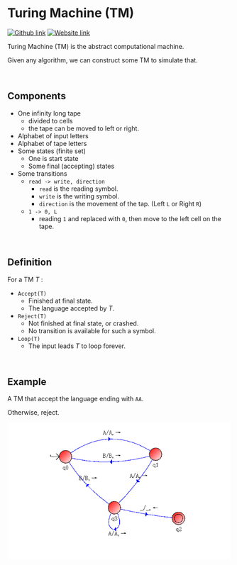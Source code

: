 # Turing Machine (TM)
[![Github link](https://img.shields.io/badge/FaDrYL--blue?style=social&logo=Github&logoWidth=15)](https://github.com/FaDrYL)
[![Website link](https://img.shields.io/badge/FaDr-YL-blue?style=flat&color=009f9f)](https://www.fadryl.com/)

Turing Machine (TM) is the abstract computational machine. 

Given any algorithm, we can construct some TM to simulate that.

<br/>

## Components
- One infinity long tape
  - divided to cells
  - the tape can be moved to left or right.
- Alphabet of input letters
- Alphabet of tape letters
- Some states (finite set)
  - One is start state
  - Some final (accepting) states
- Some transitions
  - `read -> write, direction`
    - `read` is the reading symbol.
    - `write` is the writing symbol.
    - `direction` is the movement of the tap. (Left `L` or Right `R`)
  - `1 -> 0, L`
    - reading `1` and replaced with `0`, then move to the left cell on the tape.

<br/>

## Definition
For a TM *T* :
- `Accept(T)`
  - Finished at final state. 
  - The language accepted by *T*.
- `Reject(T)`
  - Not finished at final state, or crashed.
  - No transition is available for such a symbol. 
- `Loop(T)`
  - The input leads *T* to loop forever.

<br/>

## Example
A TM that accept the language ending with `AA`.

Otherwise, reject.

![TM for aa](./img/TM_aa.png)


